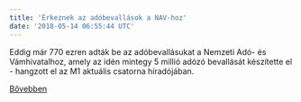 ```yaml
---
title: 'Érkeznek az adóbevallások a NAV-hoz'
date: '2018-05-14 06:55:44 UTC'
---
```


Eddig már 770 ezren adták be az adóbevallásukat a Nemzeti Adó- és Vámhivatalhoz, amely az idén mintegy 5 millió adózó bevallását készítette el - hangzott el az M1 aktuális csatorna híradójában.


[Bővebben](https://ift.tt/2wA5YkN)
